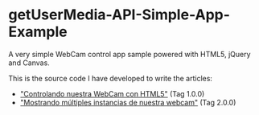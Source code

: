 getUserMedia-API-Simple-App-Example
===================================

 A very simple WebCam control app sample powered with HTML5, jQuery and Canvas.
 
 This is the source code I have developed to write the articles:
 - <a href="http://www.eduardocasas.com/es/blog/07-01-2013/controlando-nuestra-webcam-con-html5">"Controlando nuestra WebCam con HTML5"</a> (Tag 1.0.0)
 - <a href="http://www.eduardocasas.com/es/blog/29-04-2013/mostrando-multiples-instancias-de-nuestra-webcam">"Mostrando múltiples instancias de nuestra webcam"</a> (Tag 2.0.0)
